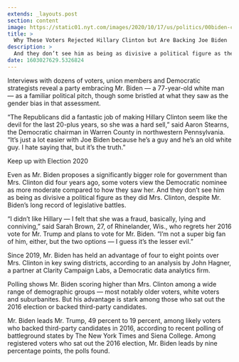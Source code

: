 ```yaml
--- 
extends: _layouts.post 
section: content 
image: https://static01.nyt.com/images/2020/10/17/us/politics/00biden-campaign-lede/merlin_178635192_68f70f7d-a8a7-491a-b5ab-ce75d4fcf109-facebookJumbo.jpg 
title: > 
  Why These Voters Rejected Hillary Clinton but Are Backing Joe Biden 
description: > 
  And they don’t see him as being as divisive a political figure as they did Mrs. Clinton, despite Mr. Biden’s long record of legislative battles.“I didn’t like Hillary — I felt that she was a fraud, basically, lying and conniving,” said Sarah Brown, 27, of Rhinelander, Wis., who regrets her 2016 vote for Mr. Trump and plans to vote for Mr. Biden.Polling shows Mr. Biden scoring higher than Mrs. Clinton among a wide range of demographic groups — most notably older voters, white voters and suburbanites.But his advantage is stark among those who sat out the 2016 election or backed third-party candidates.Among registered voters who sat out the 2016 election, Mr. Biden leads by nine percentage points, the polls found. 
date: 1603027629.5326824 
--- 
```

Interviews with dozens of voters, union members and Democratic strategists reveal a party embracing Mr. Biden — a 77-year-old white man — as a familiar political pitch, though some bristled at what they saw as the gender bias in that assessment.

“The Republicans did a fantastic job of making Hillary Clinton seem like the devil for the last 20-plus years, so she was a hard sell,” said Aaron Stearns, the Democratic chairman in Warren County in northwestern Pennsylvania. “It’s just a lot easier with Joe Biden because he’s a guy and he’s an old white guy. I hate saying that, but it’s the truth.”

Keep up with Election 2020

Even as Mr. Biden proposes a significantly bigger role for government than Mrs. Clinton did four years ago, some voters view the Democratic nominee as more moderate compared to how they saw her. And they don’t see him as being as divisive a political figure as they did Mrs. Clinton, despite Mr. Biden’s long record of legislative battles.

“I didn’t like Hillary — I felt that she was a fraud, basically, lying and conniving,” said Sarah Brown, 27, of Rhinelander, Wis., who regrets her 2016 vote for Mr. Trump and plans to vote for Mr. Biden. “I’m not a super big fan of him, either, but the two options — I guess it’s the lesser evil.”

Since 2019, Mr. Biden has held an advantage of four to eight points over Mrs. Clinton in key swing districts, according to an analysis by John Hagner, a partner at Clarity Campaign Labs, a Democratic data analytics firm.

Polling shows Mr. Biden scoring higher than Mrs. Clinton among a wide range of demographic groups — most notably older voters, white voters and suburbanites. But his advantage is stark among those who sat out the 2016 election or backed third-party candidates.

Mr. Biden leads Mr. Trump, 49 percent to 19 percent, among likely voters who backed third-party candidates in 2016, according to recent polling of battleground states by The New York Times and Siena College. Among registered voters who sat out the 2016 election, Mr. Biden leads by nine percentage points, the polls found.